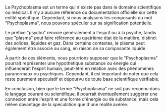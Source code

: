 Le Psychoplasma est un terme qui n'existe pas dans le domaine scientifique ou médical. Il n'y a aucune référence ou documentation officielle sur cette entité spécifique. Cependant, si nous analysons les composants du mot "Psychoplasma", nous pouvons spéculer sur sa signification potentielle.

Le préfixe "psycho" renvoie généralement à l'esprit ou à la psyché, tandis que "plasma" peut faire référence au quatrième état de la matière, distinct des solides, liquides et gaz. Dans certains contextes, le plasma peut également être associé au sang, en raison de sa composante liquide. 

À partir de ces éléments, nous pourrions supposer que le "Psychoplasma" pourrait représenter une hypothétique substance ou énergie qui influencerait l'esprit humain, peut-être en relation avec des phénomènes paranormaux ou psychiques. Cependant, il est important de noter que cela reste purement spéculatif et dépourvu de toute base scientifique vérifiable.

En conclusion, bien que le terme "Psychoplasma" ne soit pas reconnu dans le langage courant ou scientifique, il pourrait éventuellement suggérer une connexion entre l'esprit et une forme d'énergie ou de substance, mais cela relève davantage de la spéculation que d'une réalité avérée.